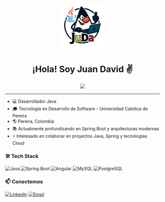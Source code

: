 <div align="center">
  <picture>
    <img src="https://github.com/juda-dev/juda-dev/blob/main/LogoJuDaDEV.png?raw=true" width="150"/>
  </picture>
  
  # ¡Hola! Soy Juan David ✌️
  <picture>
  <img src="https://readme-typing-svg.herokuapp.com/?lines=Java+Developer;Siempre+Aprendiendo!&font=Fira%20Code&center=true&width=380&height=50&color=f75c7e&vCenter=true&size=20&pause=1000">
    </picture>
</div>

---

- 💻 Desarrollador Java
- 🎓 Tecnología en Desarrollo de Software - Universidad Católica de Pereira
- 🌎 Pereira, Colombia
- 📚 Actualmente profundizando en Spring Boot y arquitecturas modernas
- ⚡ Interesado en colaborar en proyectos Java, Spring y tecnologías Cloud

### 🛠️ Tech Stack

<picture>
  <img src="https://img.shields.io/badge/Java-ED8B00?style=flat-square&logo=openjdk&logoColor=white" alt="Java"/>
</picture>
<picture>
  <img src="https://img.shields.io/badge/Spring_Boot-6DB33F?style=flat-square&logo=spring-boot&logoColor=white" alt="Spring Boot"/>
</picture>
<picture>
  <img src="https://img.shields.io/badge/Angular-DD0031?style=flat-square&logo=angular&logoColor=white" alt="Angular"/>
</picture>
<picture>
  <img src="https://img.shields.io/badge/MySQL-4479A1?style=flat-square&logo=mysql&logoColor=white" alt="MySQL"/>
</picture>
<picture>
  <img src="https://img.shields.io/badge/PostgreSQL-316192?style=flat-square&logo=postgresql&logoColor=white" alt="PostgreSQL"/>
</picture>

### 📫 Conectemos

[![LinkedIn](https://img.shields.io/badge/-LinkedIn-0077B5?style=flat-square&logo=linkedin&logoColor=white)](https://linkedin.com/in/judadev)
[![Email](https://img.shields.io/badge/-Email-D14836?style=flat-square&logo=gmail&logoColor=white)](mailto:juandavidvallecilla@hotmail.com)
